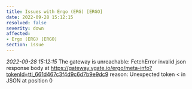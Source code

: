 ```yaml
---
title: Issues with Ergo (ERG) [ERGO]
date: 2022-09-28 15:12:15
resolved: false
severity: down
affected:
- Ergo (ERG) [ERGO]
section: issue
---
```


*2022-09-28 15:12:15* The gateway is unreachable: FetchError invalid json response body at https://gateway.vgate.io/ergo/meta-info?tokenId=tti_661d467c3f4d9c6d7b9e9dc9 reason: Unexpected token < in JSON at position 0